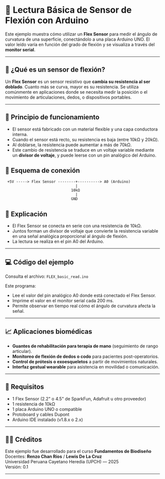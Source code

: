 # 📘 Lectura Básica de Sensor de Flexión con Arduino

Este ejemplo muestra cómo utilizar un **Flex Sensor** para medir el ángulo de curvatura de una superficie, conectándolo a una placa Arduino UNO. El valor leído varía en función del grado de flexión y se visualiza a través del **monitor serial**.

---

## 🧪 ¿Qué es un sensor de flexión?

Un **Flex Sensor** es un sensor resistivo que **cambia su resistencia al ser doblado**. Cuanto más se curva, mayor es su resistencia. Se utiliza comúnmente en aplicaciones donde se necesita medir la posición o el movimiento de articulaciones, dedos, o dispositivos portables.

---

## 🔬 Principio de funcionamiento

- El sensor está fabricado con un material flexible y una capa conductora interna.  
- Cuando el sensor está recto, su resistencia es baja (entre 10kΩ y 20kΩ).  
- Al doblarse, la resistencia puede aumentar a más de 70kΩ.  
- Este cambio de resistencia se traduce en un voltaje variable mediante un **divisor de voltaje**, y puede leerse con un pin analógico del Arduino.

## 🔧 Esquema de conexión

```plaintext
 +5V -----> Flex Sensor --------+----------> A0 (Arduino)
                                |
                              10kΩ
                                |
                              GND
```
## 🔄 Explicación

- El Flex Sensor se conecta en serie con una resistencia de 10kΩ.
- Juntos forman un divisor de voltaje que convierte la resistencia variable en una señal analógica proporcional al ángulo de flexión.
- La lectura se realiza en el pin A0 del Arduino.

---

## 💻 Código del ejemplo

Consulta el archivo: `FLEX_basic_read.ino`

Este programa:
- Lee el valor del pin analógico A0 donde está conectado el Flex Sensor.
- Imprime el valor en el monitor serial cada 200 ms.
- Permite observar en tiempo real cómo el ángulo de curvatura afecta la señal.

---

## 📈 Aplicaciones biomédicas

- **Guantes de rehabilitación para terapia de mano** (seguimiento de rango articular).
- **Monitoreo de flexión de dedos o codo** para pacientes post-operatorios.
- **Control de prótesis o exoesqueletos** a partir de movimientos naturales.
- **Interfaz gestual wearable** para asistencia en movilidad o comunicación.

---

## 📎 Requisitos

- 1 Flex Sensor (2.2" o 4.5" de SparkFun, Adafruit u otro proveedor)
- 1 resistencia de 10kΩ
- 1 placa Arduino UNO o compatible
- Protoboard y cables Dupont
- Arduino IDE instalado (v1.8.x o 2.x)

---

## 🧑‍🏫 Créditos

Este ejemplo fue desarrollado para el curso **Fundamentos de Biodiseño**  
Docentes: **Renzo Chan Ríos** / **Lewis De La Cruz**  
Universidad Peruana Cayetano Heredia (UPCH) — 2025  
Versión: 0.1

---

